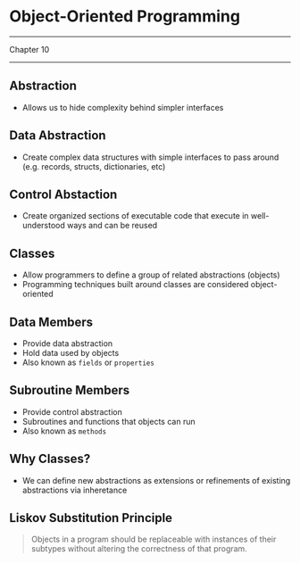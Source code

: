 Object-Oriented Programming
===========================

---

Chapter 10

---

Abstraction
-----------

- Allows us to hide complexity behind simpler interfaces

Data Abstraction
----------------

- Create complex data structures with simple interfaces to pass around (e.g. records, structs, dictionaries, etc)

Control Abstaction
------------------

- Create organized sections of executable code that execute in well-understood ways and can be reused

Classes
-------

- Allow programmers to define a group of related abstractions (objects)
- Programming techniques built around classes are considered object-oriented

Data Members
------------

- Provide data abstraction
- Hold data used by objects
- Also known as `fields` or `properties`

Subroutine Members
------------------

- Provide control abstraction
- Subroutines and functions that objects can run
- Also known as `methods`

Why Classes?
------------

- We can define new abstractions as extensions or refinements of existing abstractions via inheretance

Liskov Substitution Principle
-----------------------------

> Objects in a program should be replaceable with instances of their subtypes without altering the correctness of that program.


